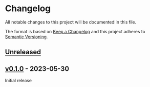 # Changelog

All notable changes to this project will be documented in this file.

The format is based on [Keep a Changelog](http://keepachangelog.com/en/1.0.0/)
and this project adheres to [Semantic Versioning](http://semver.org/spec/v2.0.0.html).

## [Unreleased]

## [v0.1.0] - 2023-05-30

Initial release

[unreleased]: https://github.com/element84/swoop-db/compare/v0.1.0...main
[v0.1.0]: https://github.com/element84/swoop-db/tree/v0.1.0
